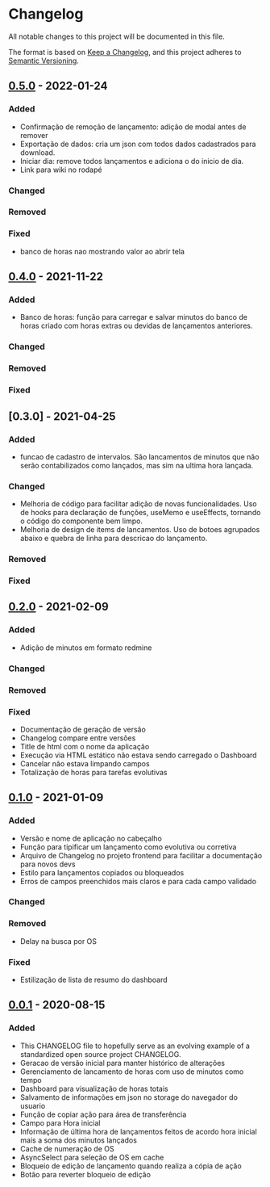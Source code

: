 # Changelog
All notable changes to this project will be documented in this file.

The format is based on [Keep a Changelog](https://keepachangelog.com/en/1.0.0/),
and this project adheres to [Semantic Versioning](https://semver.org/spec/v2.0.0.html).

## [0.5.0] - 2022-01-24

### Added
- Confirmação de remoção de lançamento: adição de modal antes de remover
- Exportação de dados: cria um json com todos dados cadastrados para download.
- Iniciar dia: remove todos lançamentos e adiciona o do inicio de dia.
- Link para wiki no rodapé
### Changed
### Removed
### Fixed
- banco de horas nao mostrando valor ao abrir tela

## [0.4.0] - 2021-11-22
### Added
- Banco de horas: função para carregar e salvar minutos do banco de horas criado com horas extras ou devidas de lançamentos anteriores.
### Changed
### Removed
### Fixed

## [0.3.0] - 2021-04-25
### Added
- funcao de cadastro de intervalos. São lancamentos de minutos que não serão contabilizados como lançados, mas sim na ultima hora lançada.
### Changed
- Melhoria de código para facilitar adição de novas funcionalidades. Uso de hooks para declaração de funções, useMemo e useEffects, tornando o código do componente bem limpo.
- Melhoria de design de items de lancamentos. Uso de botoes agrupados abaixo e quebra de linha para descricao do lançamento.
### Removed
### Fixed

## [0.2.0] - 2021-02-09
### Added
- Adição de minutos em formato redmine
### Changed
### Removed
### Fixed
- Documentação de geração de versão
- Changelog compare entre versões
- Title de html com o nome da aplicação
- Execução via HTML estático não estava sendo carregado o Dashboard
- Cancelar não estava limpando campos
- Totalização de horas para tarefas evolutivas

## [0.1.0] - 2021-01-09
### Added
- Versão e nome de aplicação no cabeçalho
- Função para tipificar um lançamento como evolutiva ou corretiva
- Arquivo de Changelog no projeto frontend para facilitar a documentação para novos devs
- Estilo para lançamentos copiados ou bloqueados
- Erros de campos preenchidos mais claros e para cada campo validado 
### Changed
### Removed
- Delay na busca por OS
### Fixed
- Estilização de lista de resumo do dashboard 

## [0.0.1] - 2020-08-15
### Added
- This CHANGELOG file to hopefully serve as an evolving example of a
  standardized open source project CHANGELOG.
- Geracao de versão inicial para manter histórico de alterações
- Gerenciamento de lancamento de horas com uso de minutos como tempo
- Dashboard para visualização de horas totais
- Salvamento de informações em json no storage do navegador do usuario
- Função de copiar ação para área de transferência
- Campo para Hora inicial
- Informação de última hora de lançamentos feitos de acordo hora inicial mais a soma dos minutos lançados
- Cache de numeração de OS
- AsyncSelect para seleção de OS em cache
- Bloqueio de edição de lançamento quando realiza a cópia de ação
- Botão para reverter bloqueio de edição


[Unreleased]: https://github.com/alexferreiradev/gerenciador_horas_trabalho/compare/v0.2.0...HEAD
[0.5.0]: https://github.com/alexferreiradev/gerenciador_horas_trabalho/compare/v0.4.0...v0.5.0
[0.4.0]: https://github.com/alexferreiradev/gerenciador_horas_trabalho/compare/v0.3.0...v0.4.0
[0.2.0]: https://github.com/alexferreiradev/gerenciador_horas_trabalho/compare/v0.1.0...v0.2.0
[0.1.0]: https://github.com/alexferreiradev/gerenciador_horas_trabalho/compare/v0.0.1...v0.1.0
[0.0.1]: https://github.com/alexferreiradev/gerenciador_horas_trabalho/releases/tag/v0.0.1